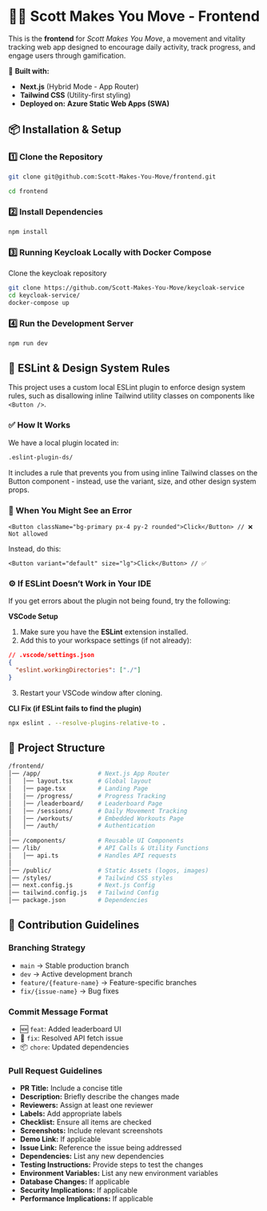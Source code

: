 # 🏃‍♂️ Scott Makes You Move - Frontend

This is the **frontend** for _Scott Makes You Move_, a movement and vitality tracking web app designed to encourage daily activity, track progress, and engage users through gamification.

🚀 **Built with:**

- **Next.js** (Hybrid Mode - App Router)
- **Tailwind CSS** (Utility-first styling)
- **Deployed on:** **Azure Static Web Apps (SWA)**

## 📦 Installation & Setup

### 1️⃣ Clone the Repository

```sh
git clone git@github.com:Scott-Makes-You-Move/frontend.git

cd frontend
```

### 2️⃣ Install Dependencies

```sh
npm install
```

### 3️⃣ Running Keycloak Locally with Docker Compose

Clone the keycloak repository

```sh
git clone https://github.com/Scott-Makes-You-Move/keycloak-service
cd keycloak-service/
docker-compose up
```

### 4️⃣ Run the Development Server

```sh
npm run dev
```

## 🔎 ESLint & Design System Rules

This project uses a custom local ESLint plugin to enforce design system rules, such as disallowing inline Tailwind utility classes on components like `<Button />`.

### ✅ How It Works

We have a local plugin located in:

```bash
.eslint-plugin-ds/
```

It includes a rule that prevents you from using inline Tailwind classes on the Button component - instead, use the variant, size, and other design system props.

### 🧪 When You Might See an Error
```tsx
<Button className="bg-primary px-4 py-2 rounded">Click</Button> // ❌ Not allowed
```
Instead, do this:
```tsx
<Button variant="default" size="lg">Click</Button> // ✅
```

### ⚙️ If ESLint Doesn’t Work in Your IDE
If you get errors about the plugin not being found, try the following:

**VSCode Setup**

1. Make sure you have the **ESLint** extension installed.
2. Add this to your workspace settings (if not already):
```json
// .vscode/settings.json
{
  "eslint.workingDirectories": ["./"]
}
```
3. Restart your VSCode window after cloning.

**CLI Fix (if ESLint fails to find the plugin)**
```sh
npx eslint . --resolve-plugins-relative-to .
```

## 📂 Project Structure

```bash
/frontend/
│── /app/                # Next.js App Router
│   │── layout.tsx       # Global layout
│   │── page.tsx         # Landing Page
│   │── /progress/       # Progress Tracking
│   │── /leaderboard/    # Leaderboard Page
│   │── /sessions/       # Daily Movement Tracking
│   │── /workouts/       # Embedded Workouts Page
│   │── /auth/           # Authentication
│
│── /components/         # Reusable UI Components
│── /lib/                # API Calls & Utility Functions
│   │── api.ts           # Handles API requests
│
│── /public/             # Static Assets (logos, images)
│── /styles/             # Tailwind CSS styles
│── next.config.js       # Next.js Config
│── tailwind.config.js   # Tailwind Config
│── package.json         # Dependencies
```

## 👥 Contribution Guidelines

### Branching Strategy

- `main` → Stable production branch
- `dev` → Active development branch
- `feature/{feature-name}` → Feature-specific branches
- `fix/{issue-name}` → Bug fixes

### Commit Message Format

- 🆕 `feat`: Added leaderboard UI
- 🔧 `fix`: Resolved API fetch issue
- 📦 `chore`: Updated dependencies

### Pull Request Guidelines

- **PR Title:** Include a concise title
- **Description:** Briefly describe the changes made
- **Reviewers:** Assign at least one reviewer
- **Labels:** Add appropriate labels
- **Checklist:** Ensure all items are checked
- **Screenshots:** Include relevant screenshots
- **Demo Link:** If applicable
- **Issue Link:** Reference the issue being addressed
- **Dependencies:** List any new dependencies
- **Testing Instructions:** Provide steps to test the changes
- **Environment Variables:** List any new environment variables
- **Database Changes:** If applicable
- **Security Implications:** If applicable
- **Performance Implications:** If applicable
